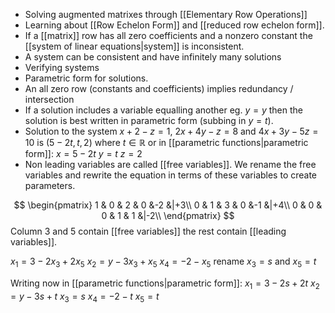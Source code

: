 - Solving augmented matrixes through [[Elementary Row Operations]]
- Learning about [[Row Echelon Form]] and [[reduced row echelon form]].
- If a [[matrix]] row has all zero coefficients and a nonzero constant the [[system of linear equations|system]] is inconsistent. 
- A system can be consistent and have infinitely many solutions
- Verifying systems
- Parametric form for solutions. 
- An all zero row (constants and coefficients) implies redundancy / intersection
- If a solution includes a variable equalling another eg. $y=y$ then the solution is best written in parametric form (subbing in $y=t$).
- Solution to the system $x+2-z=1$, $2x+4y-z=8$ and $4x+3y-5z=10$ is $(5-2t,t,2)$ where $t\in \mathbb{R}$ or in [[parametric functions|parametric form]]:
		$x=5-2t$
		$y=t$
		$z=2$
- Non leading variables are called [[free variables]]. We rename the free variables and rewrite the equation in terms of these variables to create parameters. 

$$
\begin{pmatrix}  
1 & 0 & 2 & 0 &-2 &|+3\\  
0 & 1 & 3 & 0 &-1 &|+4\\
0 & 0 & 0 & 1 & 1 &|-2\\
\end{pmatrix}
$$
Column 3 and 5 contain [[free variables]] the rest contain [[leading variables]].

$x_1=3-2x_3+2x_5$
$x_2=y-3x_3+x_5$
$x_4=-2-x_5$
rename $x_3=s$ and $x_5=t$

Writing now in [[parametric functions|parametric form]]:
$x_1=3-2s+2t$
$x_2=y-3s+t$
$x_3=s$
$x_4=-2-t$
$x_5=t$